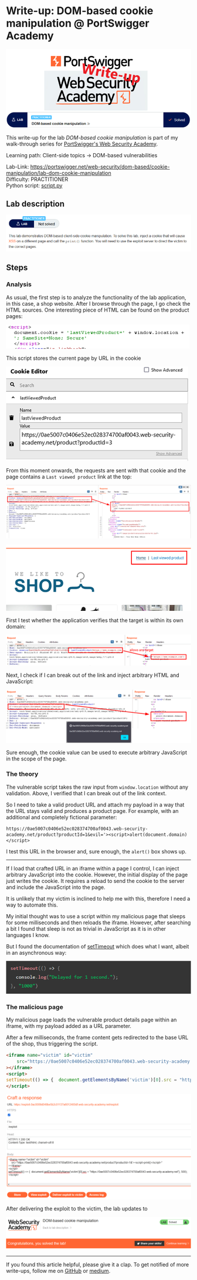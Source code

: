# Write-up: DOM-based cookie manipulation @ PortSwigger Academy

![logo](img/logo.png)

This write-up for the lab *DOM-based cookie manipulation* is part of my walk-through series for [PortSwigger's Web Security Academy](https://portswigger.net/web-security).

Learning path: Client-side topics → DOM-based vulnerabilities

Lab-Link: <https://portswigger.net/web-security/dom-based/cookie-manipulation/lab-dom-cookie-manipulation>  
Difficulty: PRACTITIONER  
Python script: [script.py](script.py)  

## Lab description

![lab_description](img/lab_description.png)

## Steps

### Analysis

As usual, the first step is to analyze the functionality of the lab application, in this case, a shop website. After I browse through the page, I go check the HTML sources. One interesting piece of HTML can be found on the product pages:

![vulnerable_script](img/vulnerable_script.png)

This script stores the current page by URL in the cookie

![cookie](img/cookie.png)

From this moment onwards, the requests are sent with that cookie and the page contains a `Last viewed product` link at the top:

![request_with_cookie](img/request_with_cookie.png)

![last_viewed_product_link](img/last_viewed_product_link.png)

First I test whether the application verifies that the target is within its own domain:

![cookie_any_target](img/cookie_any_target.png)

Next, I check if I can break out of the link and inject arbitrary HTML and JavaScript:

![injected_script](img/injected_script.png)

Sure enough, the cookie value can be used to execute arbitrary JavaScript in the scope of the page.

### The theory

The vulnerable script takes the raw input from `window.location` without any validation. Above, I verified that I can break out of the link context. 

So I need to take a valid product URL and attach my payload in a way that the URL stays valid and produces a product page. For example, with an additional and completely fictional parameter:

```
https://0ae5007c0406e52ec028374700af0043.web-security-academy.net/product?productId=1&evil='><script>alert(document.domain)</script>
```

I test this URL in the browser and, sure enough, the `alert()` box shows up.

---
If I load that crafted URL in an iframe within a page I control, I can inject arbitrary JavaScript into the cookie. However, the initial display of the page just writes the cookie. It requires a reload to send the cookie to the server and include the JavaScript into the page. 

It is unlikely that my victim is inclined to help me with this, therefore I need a way to automate this.

My initial thought was to use a script within my malicious page that sleeps for some milliseconds and then reloads the iframe. However, after searching a bit I found that sleep is not as trivial in JavaScript as it is in other languages I know.

But I found the documentation of [setTimeout](https://developer.mozilla.org/en-US/docs/Web/API/setTimeout) which does what I want, albeit in an asynchronous way:

![timeout](img/timeout.png)

### The malicious page

My malicious page loads the vulnerable product details page within an iframe, with my payload added as a URL parameter. 

After a few milliseconds, the frame content gets redirected to the base URL of the shop, thus triggering the script.

```html
<iframe name="victim" id="victim"
    src="https://0ae5007c0406e52ec028374700af0043.web-security-academy.net/product?productId=1&'><script>print()</script>" 
></iframe>
<script>
setTimeout(() => {  document.getElementsByName('victim')[0].src = "https://0ae5007c0406e52ec028374700af0043.web-security-academy.net"}, 500);
</script>
```

![malicious_page](img/malicious_page.png)

After delivering the exploit to the victim, the lab updates to

![success](img/success.png)

---

If you found this article helpful, please give it a clap. To get notified of more write-ups, follow me on [GitHub](https://github.com/frank-leitner) or [medium](https://medium.com/@frank.leitner).
